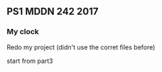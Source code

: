## PS1 MDDN 242 2017

### My clock

Redo my project (didn't use the corret files before)

start from part3 



